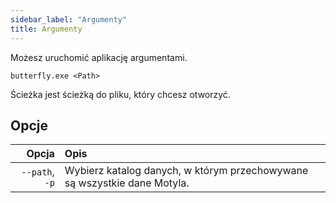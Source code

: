 ```yaml
---
sidebar_label: "Argumenty"
title: Argumenty
---
```


Możesz uruchomić aplikację argumentami.

`butterfly.exe <Path>`

Ścieżka jest ścieżką do pliku, który chcesz otworzyć.

## Opcje

|          Opcja | Opis                                                                     |
| --------------:|:------------------------------------------------------------------------ |
| `--path`, `-p` | Wybierz katalog danych, w którym przechowywane są wszystkie dane Motyla. |
